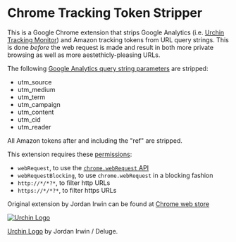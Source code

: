 # Chrome Tracking Token Stripper

This is a Google Chrome extension that strips Google Analytics (i.e. [Urchin
Tracking Monitor][utm]) and Amazon tracking tokens from URL query strings. This is done *before*
the web request is made and result in both more private browsing as well as
more aestethicly-pleasing URLs.

The following [Google Analytics query string parameters][params] are stripped:

 - utm_source
 - utm_medium
 - utm_term
 - utm_campaign
 - utm_content
 - utm_cid
 - utm_reader

All Amazon tokens after and including the "ref" are stripped.

This extension requires these [permissions][]:

 - `webRequest`, to use the [`chrome.webRequest` API][webRequest]
 - `webRequestBlocking`, to use `chrome.webRequest` in a blocking fashion
 - `http://*/*?*`, to filter http URLs
 - `https://*/*?*`, to filter https URLs
  
Original extension by Jordan Irwin can be found at [Chrome web store][store]

[![Urchin Logo](icon-128.png "Urchin Logo")](http://www.openclipart.org/detail/69997)

[Urchin Logo](http://www.openclipart.org/detail/69997) by Jordan Irwin / Deluge.

[utm]: https://support.google.com/urchin/answer/28307?hl=en
[store]: https://chrome.google.com/webstore/detail/kcpnkledgcbobhkgimpbmejgockkplob
[params]: http://www.google.com/support/analytics/bin/answer.py?answer=55578
[permissions]: https://developer.chrome.com/extensions/declare_permissions
[webRequest]: https://developer.chrome.com/extensions/webRequest
